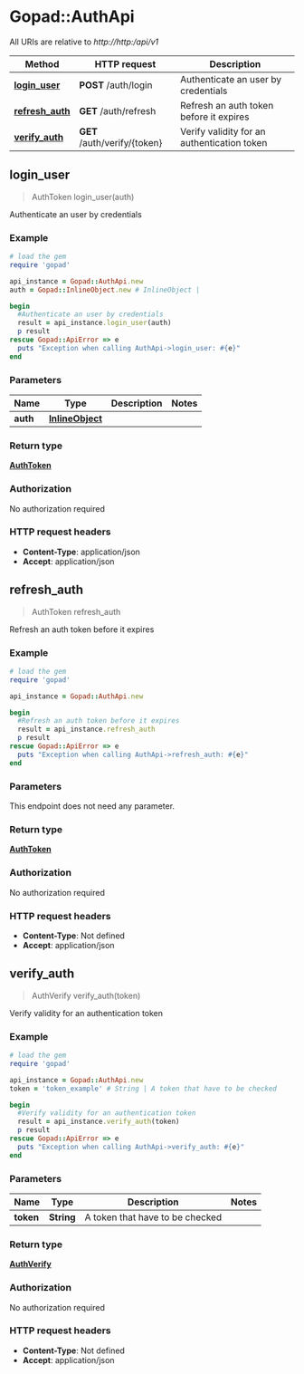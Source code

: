 # Gopad::AuthApi

All URIs are relative to *http://http:/api/v1*

Method | HTTP request | Description
------------- | ------------- | -------------
[**login_user**](AuthApi.md#login_user) | **POST** /auth/login | Authenticate an user by credentials
[**refresh_auth**](AuthApi.md#refresh_auth) | **GET** /auth/refresh | Refresh an auth token before it expires
[**verify_auth**](AuthApi.md#verify_auth) | **GET** /auth/verify/{token} | Verify validity for an authentication token



## login_user

> AuthToken login_user(auth)

Authenticate an user by credentials

### Example

```ruby
# load the gem
require 'gopad'

api_instance = Gopad::AuthApi.new
auth = Gopad::InlineObject.new # InlineObject | 

begin
  #Authenticate an user by credentials
  result = api_instance.login_user(auth)
  p result
rescue Gopad::ApiError => e
  puts "Exception when calling AuthApi->login_user: #{e}"
end
```

### Parameters


Name | Type | Description  | Notes
------------- | ------------- | ------------- | -------------
 **auth** | [**InlineObject**](InlineObject.md)|  | 

### Return type

[**AuthToken**](AuthToken.md)

### Authorization

No authorization required

### HTTP request headers

- **Content-Type**: application/json
- **Accept**: application/json


## refresh_auth

> AuthToken refresh_auth

Refresh an auth token before it expires

### Example

```ruby
# load the gem
require 'gopad'

api_instance = Gopad::AuthApi.new

begin
  #Refresh an auth token before it expires
  result = api_instance.refresh_auth
  p result
rescue Gopad::ApiError => e
  puts "Exception when calling AuthApi->refresh_auth: #{e}"
end
```

### Parameters

This endpoint does not need any parameter.

### Return type

[**AuthToken**](AuthToken.md)

### Authorization

No authorization required

### HTTP request headers

- **Content-Type**: Not defined
- **Accept**: application/json


## verify_auth

> AuthVerify verify_auth(token)

Verify validity for an authentication token

### Example

```ruby
# load the gem
require 'gopad'

api_instance = Gopad::AuthApi.new
token = 'token_example' # String | A token that have to be checked

begin
  #Verify validity for an authentication token
  result = api_instance.verify_auth(token)
  p result
rescue Gopad::ApiError => e
  puts "Exception when calling AuthApi->verify_auth: #{e}"
end
```

### Parameters


Name | Type | Description  | Notes
------------- | ------------- | ------------- | -------------
 **token** | **String**| A token that have to be checked | 

### Return type

[**AuthVerify**](AuthVerify.md)

### Authorization

No authorization required

### HTTP request headers

- **Content-Type**: Not defined
- **Accept**: application/json

